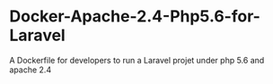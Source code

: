 # Docker-Apache-2.4-Php5.6-for-Laravel
A Dockerfile for developers to run a Laravel projet under php 5.6 and apache 2.4

